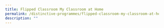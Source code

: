 ```yaml
---
title: Flipped Classroom My Classroom at Home
permalink: /distinctive-programmes/flipped-classroom-my-classroom-at-home/
description: ""
---
```

